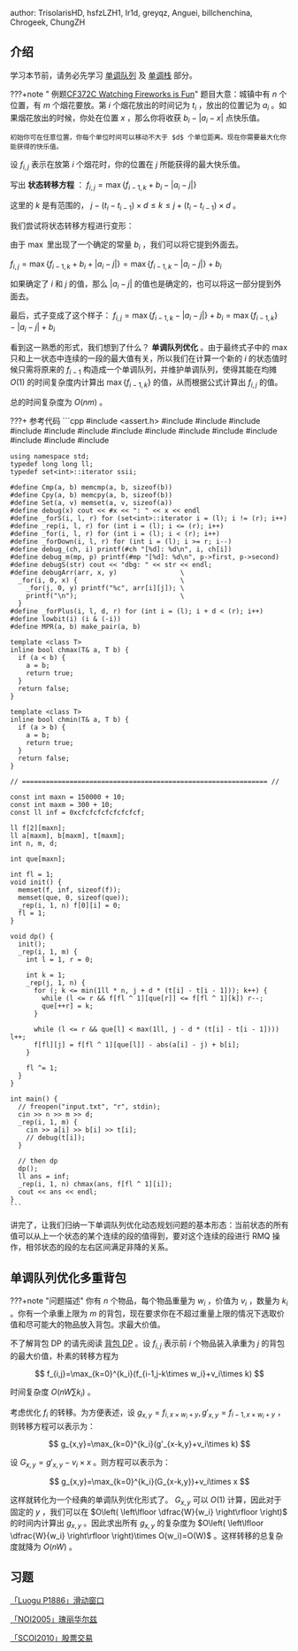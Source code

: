 author: TrisolarisHD, hsfzLZH1, Ir1d, greyqz, Anguei, billchenchina, Chrogeek, ChungZH

## 介绍

学习本节前，请务必先学习 [单调队列](../../ds/monotonous-queue.md) 及 [单调栈](../../ds/monotonous-stack.md) 部分。

???+note " 例题[CF372C Watching Fireworks is Fun](http://codeforces.com/problemset/problem/372/C)"
    题目大意：城镇中有 $n$ 个位置，有 $m$ 个烟花要放。第 $i$ 个烟花放出的时间记为 $t_i$ ，放出的位置记为 $a_i$ 。如果烟花放出的时候，你处在位置 $x$ ，那么你将收获 $b_i-|a_i-x|$ 点快乐值。
    
    初始你可在任意位置，你每个单位时间可以移动不大于 $d$ 个单位距离。现在你需要最大化你能获得的快乐值。

设 $f_{i,j}$ 表示在放第 $i$ 个烟花时，你的位置在 $j$ 所能获得的最大快乐值。

写出 **状态转移方程** ： $f_{i,j}=\max\{f_{i-1,k}+b_i-|a_i-j|\}$ 

这里的 $k$ 是有范围的， $j-(t_{i}-t_{i-1})\times d\le k\le j+(t_{i}-t_{i-1})\times d$ 。

我们尝试将状态转移方程进行变形：

由于 $\max$ 里出现了一个确定的常量 $b_i$ ，我们可以将它提到外面去。

 $f_{i,j}=\max\{f_{i-1,k}+b_i+|a_i-j|\}=\max\{f_{i-1,k}-|a_i-j|\}+b_i$ 

如果确定了 $i$ 和 $j$ 的值，那么 $|a_i-j|$ 的值也是确定的，也可以将这一部分提到外面去。

最后，式子变成了这个样子： $f_{i,j}=\max\{f_{i-1,k}-|a_i-j|\}+b_i=\max\{f_{i-1,k}\}-|a_i-j|+b_i$ 

看到这一熟悉的形式，我们想到了什么？ **单调队列优化** 。由于最终式子中的 $\max$ 只和上一状态中连续的一段的最大值有关，所以我们在计算一个新的 $i$ 的状态值时候只需将原来的 $f_{i-1}$ 构造成一个单调队列，并维护单调队列，使得其能在均摊 $O(1)$ 的时间复杂度内计算出 $\max\{f_{i-1,k}\}$ 的值，从而根据公式计算出 $f_{i,j}$ 的值。

总的时间复杂度为 $O(nm)$ 。

???+ 参考代码
    ```cpp
    #include <assert.h>
    #include <algorithm>
    #include <bitset>
    #include <cmath>
    #include <cstdio>
    #include <cstdlib>
    #include <cstring>
    #include <iomanip>
    #include <iostream>
    #include <map>
    #include <queue>
    #include <set>
    #include <sstream>
    #include <stack>
    #include <vector>
    
    using namespace std;
    typedef long long ll;
    typedef set<int>::iterator ssii;
    
    #define Cmp(a, b) memcmp(a, b, sizeof(b))
    #define Cpy(a, b) memcpy(a, b, sizeof(b))
    #define Set(a, v) memset(a, v, sizeof(a))
    #define debug(x) cout << #x << ": " << x << endl
    #define _forS(i, l, r) for (set<int>::iterator i = (l); i != (r); i++)
    #define _rep(i, l, r) for (int i = (l); i <= (r); i++)
    #define _for(i, l, r) for (int i = (l); i < (r); i++)
    #define _forDown(i, l, r) for (int i = (l); i >= r; i--)
    #define debug_(ch, i) printf(#ch "[%d]: %d\n", i, ch[i])
    #define debug_m(mp, p) printf(#mp "[%d]: %d\n", p->first, p->second)
    #define debugS(str) cout << "dbg: " << str << endl;
    #define debugArr(arr, x, y)                \
      _for(i, 0, x) {                          \
        _for(j, 0, y) printf("%c", arr[i][j]); \
        printf("\n");                          \
      }
    #define _forPlus(i, l, d, r) for (int i = (l); i + d < (r); i++)
    #define lowbit(i) (i & (-i))
    #define MPR(a, b) make_pair(a, b)
    
    template <class T>
    inline bool chmax(T& a, T b) {
      if (a < b) {
        a = b;
        return true;
      }
      return false;
    }
    
    template <class T>
    inline bool chmin(T& a, T b) {
      if (a > b) {
        a = b;
        return true;
      }
      return false;
    }
    
    // ============================================================== //
    
    const int maxn = 150000 + 10;
    const int maxm = 300 + 10;
    const ll inf = 0xcfcfcfcfcfcfcfcf;
    
    ll f[2][maxn];
    ll a[maxm], b[maxm], t[maxm];
    int n, m, d;
    
    int que[maxn];
    
    int fl = 1;
    void init() {
      memset(f, inf, sizeof(f));
      memset(que, 0, sizeof(que));
      _rep(i, 1, n) f[0][i] = 0;
      fl = 1;
    }
    
    void dp() {
      init();
      _rep(i, 1, m) {
        int l = 1, r = 0;
    
        int k = 1;
        _rep(j, 1, n) {
          for (; k <= min(1ll * n, j + d * (t[i] - t[i - 1])); k++) {
            while (l <= r && f[fl ^ 1][que[r]] <= f[fl ^ 1][k]) r--;
            que[++r] = k;
          }
    
          while (l <= r && que[l] < max(1ll, j - d * (t[i] - t[i - 1]))) l++;
          f[fl][j] = f[fl ^ 1][que[l]] - abs(a[i] - j) + b[i];
        }
    
        fl ^= 1;
      }
    }
    
    int main() {
      // freopen("input.txt", "r", stdin);
      cin >> n >> m >> d;
      _rep(i, 1, m) {
        cin >> a[i] >> b[i] >> t[i];
        // debug(t[i]);
      }
    
      // then dp
      dp();
      ll ans = inf;
      _rep(i, 1, n) chmax(ans, f[fl ^ 1][i]);
      cout << ans << endl;
    }
    ```

讲完了，让我们归纳一下单调队列优化动态规划问题的基本形态：当前状态的所有值可以从上一个状态的某个连续的段的值得到，要对这个连续的段进行 RMQ 操作，相邻状态的段的左右区间满足非降的关系。

## 单调队列优化多重背包

???+note "问题描述"
    你有 $n$ 个物品，每个物品重量为 $w_i$ ，价值为 $v_i$ ，数量为 $k_i$ 。你有一个承重上限为 $m$ 的背包，现在要求你在不超过重量上限的情况下选取价值和尽可能大的物品放入背包。求最大价值。

不了解背包 DP 的请先阅读 [背包 DP](../knapsack.md) 。设 $f_{i,j}$ 表示前 $i$ 个物品装入承重为 $j$ 的背包的最大价值，朴素的转移方程为

$$
f_{i,j}=\max_{k=0}^{k_i}(f_{i-1,j-k\times w_i}+v_i\times k)
$$

时间复杂度 $O(nW\sum k_i)$ 。

考虑优化 $f_i$ 的转移。为方便表述，设 $g_{x,y}=f_{i,x\times w_i+y},g'_{x,y}=f_{i-1,x\times w_i+y}$ ，则转移方程可以表示为：

$$
g_{x,y}=\max_{k=0}^{k_i}(g'_{x-k,y}+v_i\times k)
$$

设 $G_{x,y}=g'_{x,y}-v_i\times x$ 。则方程可以表示为：

$$
g_{x,y}=\max_{k=0}^{k_i}(G_{x-k,y})+v_i\times x
$$

这样就转化为一个经典的单调队列优化形式了。 $G_{x,y}$ 可以 $O(1)$ 计算，因此对于固定的 $y$ ，我们可以在 $O\left( \left\lfloor \dfrac{W}{w_i} \right\rfloor \right)$ 的时间内计算出 $g_{x,y}$ 。因此求出所有 $g_{x,y}$ 的复杂度为 $O\left( \left\lfloor \dfrac{W}{w_i} \right\rfloor \right)\times O(w_i)=O(W)$ 。这样转移的总复杂度就降为 $O(nW)$ 。

## 习题

 [「Luogu P1886」滑动窗口](https://loj.ac/problem/10175) 

 [「NOI2005」瑰丽华尔兹](https://www.luogu.com.cn/problem/P2254) 

 [「SCOI2010」股票交易](https://loj.ac/problem/10183) 
